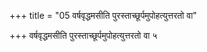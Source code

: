 +++
title = "05 वर्षवृद्धमसीति पुरस्ताच्छूर्पमुपोहत्युत्तरतो वा"

+++
वर्षवृद्धमसीति पुरस्ताच्छूर्पमुपोहत्युत्तरतो वा ५
